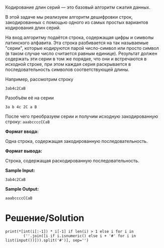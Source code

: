 Кодирование длин серий — это базовый алгоритм сжатия данных.

В этой задаче мы реализуем алгоритм дешифровки строк, закодированных с помощью одного из самых простых  вариантов кодирования длин серий.

На вход алгоритму подаётся строка, содержащая цифры и символы латинского алфавита. Эта строка разбивается на так называемые "серии", которые кодируются парой число-символ или просто символ (в таком случае число считается равным единице). Результат должен содержать эти серии в том же порядке, что они и встречаются в исходной строке, при этом каждая серия раскрывается в последовательность символов соответствующей длины. 

Например, рассмотрим строку 

`3ab4c2CaB`

Разобъём её на серии

`3a b 4c 2C a B`

После чего преобразуем серии и получим исходную закодированную строку:
`aaabccccCCaB`

**Формат ввода:**

Одна строка, содержащая закодированную последовательность.

**Формат вывода:**

Строка, содержащая раскодированную последовательность.

**Sample Input:**

`3ab4c2CaB`

**Sample Output:**


`aaabccccCCaB`

# Решение/Solution

```
print(*[int(i[:-1]) * i[-1] if len(i) > 1 else i for i in
        (''.join([i if i.isnumeric() else i + '#' for i in list(input())])).split('#')], sep='')
```